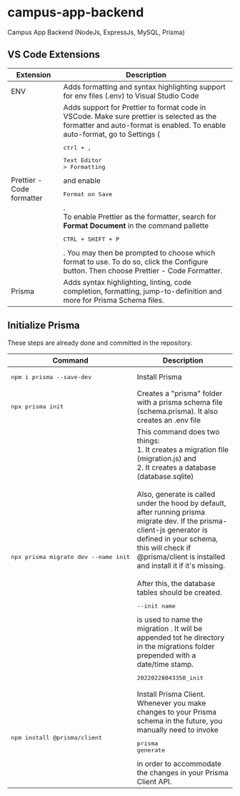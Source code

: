 # campus-app-backend

Campus App Backend (NodeJs, ExpressJs, MySQL, Prisma)

## VS Code Extensions

| Extension                 | Description                                                                                                                                                                                                                                                                                                                                                                                                                                                                                                                               |
| ------------------------- | ----------------------------------------------------------------------------------------------------------------------------------------------------------------------------------------------------------------------------------------------------------------------------------------------------------------------------------------------------------------------------------------------------------------------------------------------------------------------------------------------------------------------------------------- |
| ENV                       | Adds formatting and syntax highlighting support for env files (.env) to Visual Studio Code                                                                                                                                                                                                                                                                                                                                                                                                                                                |
| Prettier - Code formatter | Adds support for Prettier to format code in VSCode. Make sure prettier is selected as the formatter and auto-format is enabled. To enable auto-format, go to Settings (<pre>ctrl + ,</pre> <pre>Text Editor > Formatting</pre> and enable <pre>Format on Save</pre>. <br> To enable Prettier as the formatter, search for **Format Document** in the command pallette <pre>CTRL + SHIFT + P </pre> . You may then be prompted to choose which format to use. To do so, click the Configure button. Then choose Prettier - Code Formatter. |
| Prisma                    | Adds syntax highlighting, linting, code completion, formatting, jump-to-definition and more for Prisma Schema files.                                                                                                                                                                                                                                                                                                                                                                                                                      |

## Initialize Prisma

These steps are already done and committed in the repository.

| Command                                       | Description                                                                                                                                                                                                                                                                                                                                                                                                                                                                                                                                                                                                                               |
| --------------------------------------------- | ----------------------------------------------------------------------------------------------------------------------------------------------------------------------------------------------------------------------------------------------------------------------------------------------------------------------------------------------------------------------------------------------------------------------------------------------------------------------------------------------------------------------------------------------------------------------------------------------------------------------------------------- |
| <pre>npm i prisma --save-dev</pre>            | Install Prisma                                                                                                                                                                                                                                                                                                                                                                                                                                                                                                                                                                                                                            |
| <pre>npx prisma init</pre>                    | Creates a "prisma" folder with a prisma schema file (schema.prisma). It also creates an .env file                                                                                                                                                                                                                                                                                                                                                                                                                                                                                                                                         |
| <pre>npx prisma migrate dev --name init</pre> | This command does two things: <br>1. It creates a migration file (migration.js) and <br> 2. It creates a database (database.sqlite) <br> <br> Also, generate is called under the hood by default, after running prisma migrate dev. If the prisma-client-js generator is defined in your schema, this will check if @prisma/client is installed and install it if it's missing. <br> <br> After this, the database tables should be created. <br> <pre>--init name </pre> is used to name the migration . It will be appended tot he directory in the migrations folder prepended with a date/time stamp. <pre>20220228043350_init </pre> |
| <pre>npm install @prisma/client</pre>         | Install Prisma Client. Whenever you make changes to your Prisma schema in the future, you manually need to invoke <pre>prisma generate</pre> in order to accommodate the changes in your Prisma Client API.                                                                                                                                                                                                                                                                                                                                                                                                                               |
